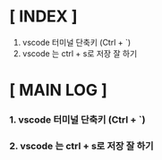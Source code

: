 # [ INDEX ]
1. vscode 터미널 단축키 (Ctrl + `)
2. vscode 는 ctrl + s로 저장 잘 하기
# [ MAIN LOG ]
### 1. vscode 터미널 단축키 (Ctrl + `)

### 2. vscode 는 ctrl + s로 저장 잘 하기
